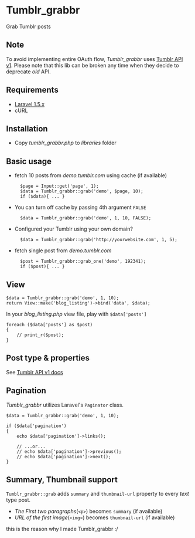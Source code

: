 # Tumblr_grabbr

Grab Tumblr posts


## Note

To avoid implementing entire OAuth flow, *Tumblr_grabbr* uses [Tumblr API v1](http://www.tumblr.com/docs/en/api/v1). Please note that this lib can be broken any time when they decide to deprecate *old* API.


## Requirements

- [Laravel 1.5.x](http://laravel.com)
- cURL


## Installation

- Copy *tumblr_grabbr.php* to *libraries* folder


## Basic usage


- fetch 10 posts from *demo.tumblr.com* using cache (if available)

		$page = Input::get('page', 1);
		$data = Tumblr_grabbr::grab('demo', $page, 10);
		if ($data){ ... }


- You can turn off cache by passing 4th argument `FALSE`
		
		$data = Tumblr_grabbr::grab('demo', 1, 10, FALSE);



- Configured your Tumblr using your own domain?
		
		$data = Tumblr_grabbr::grab('http://yourwebsite.com', 1, 5);


- fetch single post from *demo.tumblr.com*
		
		$post = Tumblr_grabbr::grab_one('demo', 192341);
		if ($post){ ... }


## View
	

	$data = Tumblr_grabbr::grab('demo', 1, 10);
	return View::make('blog_listing')->bind('data', $data);


In your *blog_listing.php* view file, play with `$data['posts']`

	foreach ($data['posts'] as $post)
	{
		// print_r($post);
	}


## Post type & properties

See [Tumblr API v1 docs](http://www.tumblr.com/docs/en/api/v1)


## Pagination

*Tumblr_grabbr* utilizes Laravel's `Paginator` class. 


	$data = Tumblr_grabbr::grab('demo', 1, 10);
	
	if ($data['pagination')
	{
		echo $data['pagination']->links();

		// ...or...
		// echo $data['pagination']->previous();
		// echo $data['pagination']->next();
	}


## Summary, Thumbnail support

`Tumblr_grabbr::grab` adds `summary` and `thumbnail-url` property to every *text* type post.


- *The First two paragraphs*(`<p>`) becomes `summary` (if available)
- *URL of the first image*(`<img>`) becomes `thumbnail-url` (if available)

this is the reason why I made Tumblr_grabbr :/


